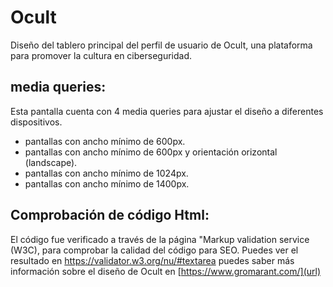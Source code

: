 # Ocult
Diseño del tablero principal del perfil de usuario de Ocult, una plataforma para promover la cultura en ciberseguridad.
## media queries:
Esta pantalla cuenta con 4 media queries para ajustar el diseño a diferentes dispositivos.
- pantallas con ancho mínimo de 600px.
- pantallas con ancho mínimo de 600px y orientación orizontal (landscape).
- pantallas con ancho mínimo de 1024px.
- pantallas con ancho mínimo de 1400px.
## Comprobación de código Html:
El código fue verificado a través de la página "Markup validation service (W3C), para comprobar la calidad del código para SEO. Puedes ver el resultado en https://validator.w3.org/nu/#textarea
puedes saber más información sobre el diseño de Ocult en [https://www.gromarant.com/](url)
